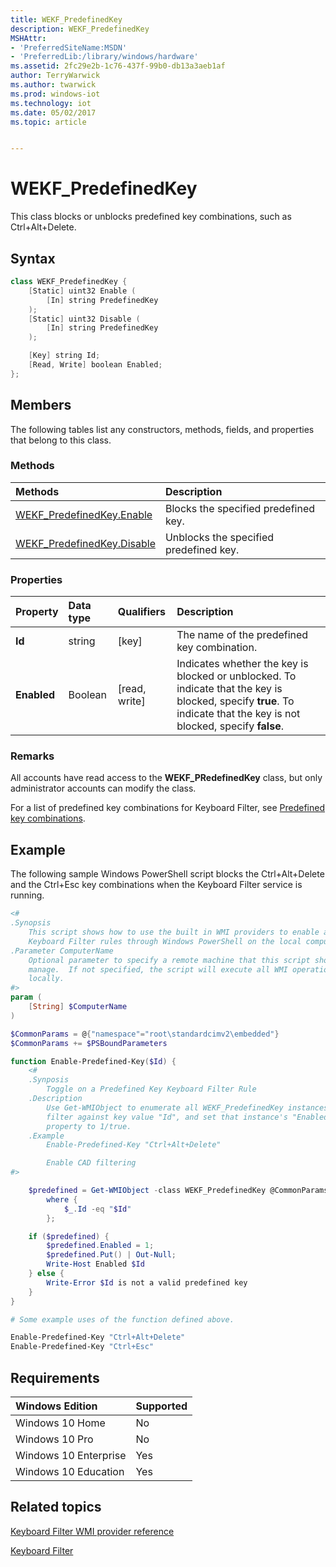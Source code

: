 ```yaml
---
title: WEKF_PredefinedKey
description: WEKF_PredefinedKey
MSHAttr:
- 'PreferredSiteName:MSDN'
- 'PreferredLib:/library/windows/hardware'
ms.assetid: 2fc29e2b-1c76-437f-99b0-db13a3aeb1af
author: TerryWarwick
ms.author: twarwick
ms.prod: windows-iot
ms.technology: iot
ms.date: 05/02/2017
ms.topic: article


---
```

# WEKF_PredefinedKey

This class blocks or unblocks predefined key combinations, such as Ctrl+Alt+Delete.

## Syntax

```powershell
class WEKF_PredefinedKey {
    [Static] uint32 Enable (
        [In] string PredefinedKey
    );
    [Static] uint32 Disable (
        [In] string PredefinedKey
    );

    [Key] string Id;
    [Read, Write] boolean Enabled;
};
```

## Members

The following tables list any constructors, methods, fields, and properties that belong to this class.

### Methods

| Methods                                                    | Description                            |
|:-----------------------------------------------------------|:---------------------------------------|
| [WEKF_PredefinedKey.Enable](wekf-predefinedkeyenable.md)   | Blocks the specified predefined key.   |
| [WEKF_PredefinedKey.Disable](wekf-predefinedkeydisable.md) | Unblocks the specified predefined key. |

### Properties

| Property    | Data type | Qualifiers    | Description                                                                                                                                                           |
|:------------|:----------|:--------------|:----------------------------------------------------------------------------------------------------------------------------------------------------------------------|
| **Id**      | string    | [key]         | The name of the predefined key combination.                                                                                                                           |
| **Enabled** | Boolean   | [read, write] | Indicates whether the key is blocked or unblocked. To indicate that the key is blocked, specify **true**. To indicate that the key is not blocked, specify **false**. |

### Remarks

All accounts have read access to the **WEKF_PRedefinedKey** class, but only administrator accounts can modify the class.

For a list of predefined key combinations for Keyboard Filter, see [Predefined key combinations](predefined-key-combinations.md).

## Example

The following sample Windows PowerShell script blocks the Ctrl+Alt+Delete and the Ctrl+Esc key combinations when the Keyboard Filter service is running.

```powershell
<#
.Synopsis
    This script shows how to use the built in WMI providers to enable and add 
    Keyboard Filter rules through Windows PowerShell on the local computer.
.Parameter ComputerName
    Optional parameter to specify a remote machine that this script should
    manage.  If not specified, the script will execute all WMI operations
    locally.
#>
param (
    [String] $ComputerName
)

$CommonParams = @{"namespace"="root\standardcimv2\embedded"}
$CommonParams += $PSBoundParameters

function Enable-Predefined-Key($Id) {
    <#
    .Synposis
        Toggle on a Predefined Key Keyboard Filter Rule
    .Description
        Use Get-WMIObject to enumerate all WEKF_PredefinedKey instances,
        filter against key value "Id", and set that instance's "Enabled"
        property to 1/true.
    .Example
        Enable-Predefined-Key "Ctrl+Alt+Delete"

        Enable CAD filtering
#>

    $predefined = Get-WMIObject -class WEKF_PredefinedKey @CommonParams |
        where {
            $_.Id -eq "$Id"
        };

    if ($predefined) {
        $predefined.Enabled = 1;
        $predefined.Put() | Out-Null;
        Write-Host Enabled $Id
    } else {
        Write-Error $Id is not a valid predefined key
    }
}

# Some example uses of the function defined above.

Enable-Predefined-Key "Ctrl+Alt+Delete"
Enable-Predefined-Key "Ctrl+Esc"
```

## Requirements

| Windows Edition       | Supported |
|:----------------------|:----------|
| Windows 10 Home       | No        |
| Windows 10 Pro        | No        |
| Windows 10 Enterprise | Yes       |
| Windows 10 Education  | Yes       |

## Related topics

[Keyboard Filter WMI provider reference](keyboardfilter-wmi-provider-reference.md)

[Keyboard Filter](keyboardfilter.md)
